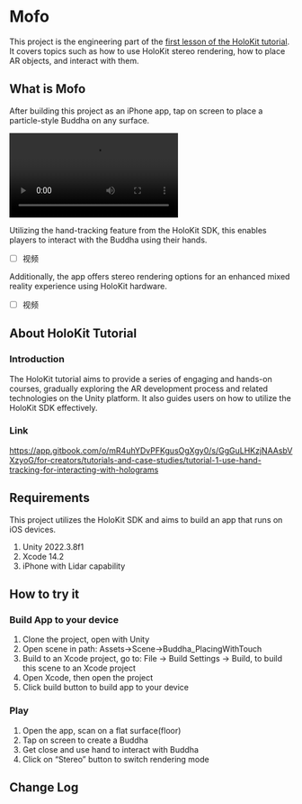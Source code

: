 # Mofo

This project is the engineering part of the [first lesson of the HoloKit tutorial](https://docs.holokit.io/for-creators/tutorials-and-case-studies/tutorial-1-use-hand-tracking-for-interacting-with-holograms). It covers topics such as how to use HoloKit stereo rendering, how to place AR objects, and interact with them.

## What is Mofo

After building this project as an iPhone app, tap on screen to place a particle-style Buddha on any surface.

![Example Image](https://raw.githubusercontent.com/holoi/mofo/tree/main/Assets/Documents/Videos/placement.mp4)


Utilizing the hand-tracking feature from the HoloKit SDK, this enables players to interact with the Buddha using their hands.

- [ ]  视频

Additionally, the app offers stereo rendering options for an enhanced mixed reality experience using HoloKit hardware.

- [ ]  视频

## About HoloKit Tutorial

### Introduction

The HoloKit tutorial aims to provide a series of engaging and hands-on courses, gradually exploring the AR development process and related technologies on the Unity platform. It also guides users on how to utilize the HoloKit SDK effectively.

### Link

https://app.gitbook.com/o/mR4uhYDvPFKgusOgXgy0/s/GgGuLHKzjNAAsbVXzyoG/for-creators/tutorials-and-case-studies/tutorial-1-use-hand-tracking-for-interacting-with-holograms

## Requirements

This project utilizes the HoloKit SDK and aims to build an app that runs on iOS devices.

1. Unity 2022.3.8f1
2. Xcode 14.2
3. iPhone with Lidar capability

## How to try it

### Build App to your device

1. Clone the project, open with Unity
2. Open scene in path: Assets->Scene->Buddha_PlacingWithTouch
3. Build to an Xcode project, go to: File -> Build Settings -> Build, to build this scene to an Xcode project
4. Open Xcode, then open the project
5. Click build button to build app to your device

### Play

1. Open the app, scan on a flat surface(floor)
2. Tap on screen to create a Buddha
3. Get close and use hand to interact with Buddha
4. Click on “Stereo” button to switch rendering mode

## Change Log
